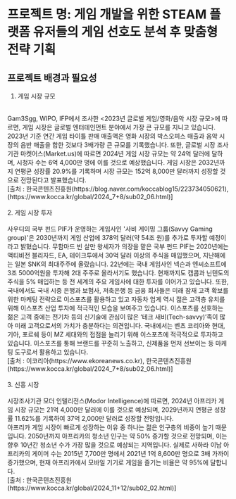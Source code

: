 # 프로젝트 명: 게임 개발을 위한 STEAM 플랫폼 유저들의 게임 선호도 분석 후 맞춤형 전략 기획

## 프로젝트 배경과 필요성
1. 게임 시장 규모<br>
<br>
Gam3Sgg, WIPO, IFP에서 조사한 <2023년 글로벌 게임/영화/음악 시장 규모>에 따르면, 게임 시장은 글로벌 엔터테인먼트 분야에서 가장 큰 규모를 지니고 있습니다. 2023년 기준 연간 게임 타이틀 판매 매출액은 영화 시장의 박스오피스 매출과 음악 시장의 음반 매출을 합한 것보다 3배가량 큰 규모를 기록했습니다.  또한, 글로벌 시장 조사 기관 마켓어스(Market.us)에 따르면 2024년 게임 시장 규모는 약 24억 달러에 달하며, 시청자 수는 6억 4,000만 명에 이를 것으로 예상했습니다. 게임 시장은 2032년까지 연평균 성장률 20.9%를 기록하며 시장 규모는 152억 8,000만 달러까지 성장할 것으로 전망된다고 발표했습니다.<br>
[출처 : 한국콘텐츠진흥원(https://blog.naver.com/koccablog15/223734050621), (https://www.kocca.kr/global/2024_7+8/sub02_06.html)]
<br><br>
2. 게임 시장 투자<br>
<br>
사우디의 국부 펀드 PIF가 운영하는 게임사인 '사비 게이밍 그룹(Savvy Gaming group)'은 2030년까지 게임 산업에 378억 달러(약 54조 원)를 추가로 투자할 예정이라고 밝혔습니다. 무함마드 빈 살만 왕세자가 의장을 맡은 국부 펀드 PIF는 2020년에는 액티비전 블리자드, EA, 테이크투에서 30억 달러 이상의 주식을 매입했으며, 지난해에는 일본 SNK의 최대주주에 올랐습니다. 22년에는 국내 게임사인 넥슨과 엔씨소프트에 3조 5000억원을 투자해 2대 주주로 올라서기도 했습니다. 현재까지도 캡콤과 닌텐도의 주식을 5% 매입하는 등 전 세계의 주요 게임사에 대한 투자를 이어가고 있습니다. 또한, 국내에서도 국내 시중 은행과 보험사, 저축은행 등 금융 회사들은 미래 잠재 고객 확보를 위한 마케팅 전략으로 이스포츠를 활용하고 있고 자동차 업계 역시 젊은 고객층 유치를 위해 이스포츠 산업 투자에 적극적인 모습을 보여주고 있습니다. 이스포츠를 선호하는 젊은 고객 중에는 전기차 등의 신기술에 관심이 많은 ‘테크 새비(Tech-savvy)’족이 많아 미래 고객으로서의 가치가 충분하다는 의견입니다. 국내에서는 벤츠 코리아와 현대, 기아, 포르쉐 등이 MZ 세대와의 접점을 늘리기 위해 이스포츠에 적극적으로 투자하고 있습니다. 이스포츠를 통해 브랜드를 꾸준히 노출하고, 신제품을 먼저 선보이는 등 마케팅 도구로서 활용하고 있습니다.
<br>
[출처 : 이코리아(https://www.ekoreanews.co.kr), 한국콘텐츠진흥원(https://www.kocca.kr/global/2024_7+8/sub02_06.html)]
<br><br>
3. 신흥 시장<br>
<br>
시장조사기관 모더 인텔리전스(Modor Intelligence)에 따르면, 2024년 아프리카 게임 시장 규모는 21억 4,000만 달러에 이를 것으로 예상되며, 2029년까지 연평균 성장률 11.62%를 기록하여 37억 2,000만 달러로 성장할 전망입니다.<br>
아프리카 게임 시장이 빠르게 성장하는 이유 중 하나는 젊은 인구층의 비중이 높기 때문입니다. 2050년까지 아프리카의 청소년 인구는 약 50% 증가할 것으로 전망되며, 이는 향후 10년간 청소년 수가 가장 많을 것으로 예상되는 지역입니다. 실제로 사하라 이남 아프리카의 게이머 수는 2015년 7,700만 명에서 2021년 1억 8,600만 명으로 3배 가까이 증가했으며, 현재 아프리카에서 모바일 기기로 게임을 즐기는 비율은 약 95%에 달합니다.<br>
[출처 : 한국콘텐츠진흥원(https://www.kocca.kr/global/2024_11+12/sub02_02.html)]
